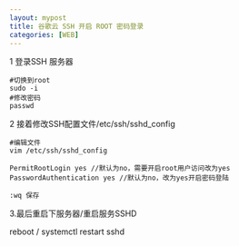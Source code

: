 ```yaml
---
layout: mypost
title: 谷歌云 SSH 开启 ROOT 密码登录
categories: [WEB]
---
```


1 登录SSH 服务器

```
#切换到root
sudo -i  
#修改密码
passwd   
```

2 接着修改SSH配置文件/etc/ssh/sshd_config

```
#编辑文件
vim /etc/ssh/sshd_config 

PermitRootLogin yes //默认为no，需要开启root用户访问改为yes
PasswordAuthentication yes //默认为no，改为yes开启密码登陆

:wq 保存
```

3.最后重启下服务器/重启服务SSHD

reboot / systemctl restart sshd